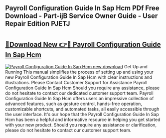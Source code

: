 ## Payroll Configuration Guide In Sap Hcm PDf Free Download - Part-ijB Service Owner Guide - User Repair Edition PJETJ

# <h2><a href="http://bc77950.oget.top/?id=Payroll+Configuration+Guide+In+Sap+Hcm">🔗Download New 👉🔴 Payroll Configuration Guide In Sap Hcm</a></h2>

[![Payroll Configuration Guide In Sap Hcm new download](https://i.imgur.com/5g1atiW.png)](http://bc77950.oget.top/?id=Payroll+Configuration+Guide+In+Sap+Hcm)
Get Up and Running This manual simplifies the process of setting up and using your new Payroll Configuration Guide In Sap Hcm with clear instructions and illustrations. Please Contact Customer Support for Assistance Payroll Configuration Guide In Sap Hcm Should you require any assistance, please do not hesitate to contact our dedicated customer support team. Payroll Configuration Guide In Sap Hcm offers users an impressive collection of advanced features, such as gesture control, hands-free operation, customizable shortcuts, and automated tasks, all easily accessible through the user interface. It's our hope that the Payroll Configuration Guide In Sap Hcm has been a helpful and informative resource in helping you get started with your new product. Should you require any assistance or clarification, please do not hesitate to contact our customer support team.
